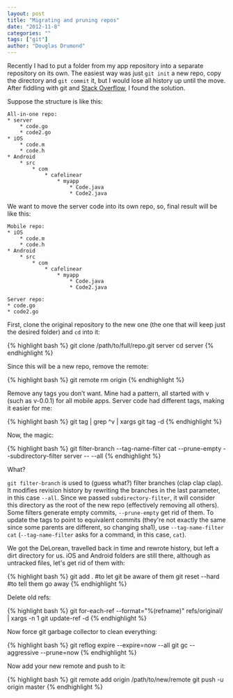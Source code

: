 ```yaml
---
layout: post
title: "Migrating and pruning repos"
date: "2012-11-8"
categories: ""
tags: ["git"]
author: "Douglas Drumond"
---
```


Recently I had to put a folder from my app repository into a separate
repository on its own. The easiest way was just `git init` a new
repo, copy the directory and `git commit` it, but I would lose
all history up until the move. After fiddling with git and [Stack
Overflow](http://www.stackoverflow.com/ "Stack Overflow"), I found the
solution.

Suppose the structure is like this:

    All-in-one repo:
    * server
        * code.go
        * code2.go
    * iOS
        * code.m
        * code.h
    * Android
        * src
            * com
                * cafelinear
                    * myapp
                        * Code.java
                        * Code2.java

We want to move the server code into its own repo, so, final result will
be like this:

    Mobile repo:
    * iOS
        * code.m
        * code.h
    * Android
        * src
            * com
                * cafelinear
                    * myapp
                        * Code.java
                        * Code2.java

    Server repo:
    * code.go
    * code2.go

First, clone the original repository to the new one (the one that will
keep just the desired folder) and `cd` into it:

{% highlight bash %}
git clone /path/to/full/repo.git server
cd server
{% endhighlight %}

Since this will be a new repo, remove the remote:

{% highlight bash %}
git remote rm origin
{% endhighlight %}

Remove any tags you don’t want. Mine had a pattern, all started with v
(such as v-0.0.1) for all mobile apps. Server code had different tags,
making it easier for me:

{% highlight bash %}
git tag | grep \^v | xargs git tag -d
{% endhighlight %}

Now, the magic:

{% highlight bash %}
git filter-branch --tag-name-filter cat --prune-empty --subdirectory-filter server -- --all
{% endhighlight %}

What?

`git filter-branch` is used to (guess what?) filter branches (clap
clap clap). It modifies revision history by rewriting the branches
in the last parameter, in this case `--all`. Since we passed
`subdirectory-filter`, it will consider this directory as the root of
the new repo (effectively removing all others). Some filters generate
empty commits, `--prune-empty` get rid of them. To update the tags to
point to equivalent commits (they're not exactly the same since some
parents are different, so changing sha1), use `--tag-name-filter cat`
(`--tag-name-filter` asks for a command, in this case, `cat`).

We got the DeLorean, travelled back in time and rewrote history, but
left a dirt directory for us. iOS and Android folders are still there,
although as untracked files, let's get rid of them with:

{% highlight bash %}
git add . #to let git be aware of them
git reset --hard #to tell them go away
{% endhighlight %}

Delete old refs:

{% highlight bash %}
git for-each-ref --format="%(refname)" refs/original/ | xargs -n 1 git update-ref -d
{% endhighlight %}

Now force git garbage collector to clean everything:

{% highlight bash %}
git reflog expire --expire=now --all
git gc --aggressive --prune=now
{% endhighlight %}

Now add your new remote and push to it:

{% highlight bash %}
git remote add origin /path/to/new/remote
git push -u origin master
{% endhighlight %}

